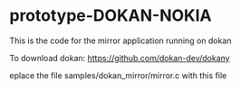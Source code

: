 # prototype-DOKAN-NOKIA
This is the code for the mirror application running on dokan

To download dokan: https://github.com/dokan-dev/dokany

eplace the file samples/dokan_mirror/mirror.c with this file
